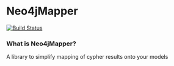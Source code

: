 # Neo4jMapper
[![Build Status](https://travis-ci.org/barnardos-au/Neo4jMapper.svg?branch=master)](https://travis-ci.org/barnardos-au/Neo4jMapper)
### What is Neo4jMapper?
A library to simplify mapping of cypher results onto your models
